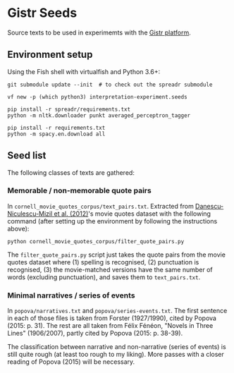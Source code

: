 Gistr Seeds
===========

Source texts to be used in experimemts with the [Gistr platform](https://github.com/interpretation-experiment/gistr-app/).


Environment setup
-----------------

Using the Fish shell with virtualfish and Python 3.6+:

```
git submodule update --init  # to check out the spreadr submodule

vf new -p (which python3) interpretation-experiment.seeds

pip install -r spreadr/requirements.txt
python -m nltk.downloader punkt averaged_perceptron_tagger

pip install -r requirements.txt
python -m spacy.en.download all
```


Seed list
---------

The following classes of texts are gathered:


### Memorable / non-memorable quote pairs

In `cornell_movie_quotes_corpus/text_pairs.txt`. Extracted from [Danescu-Niculescu-Mizil et al. (2012)](https://arxiv.org/abs/1203.6360)'s movie quotes dataset with the following command (after setting up the environment by following the instructions above):

```
python cornell_movie_quotes_corpus/filter_quote_pairs.py
```

The `filter_quote_pairs.py` script just takes the quote pairs from the movie quotes dataset where (1) spelling is recognised, (2) punctuation is recognised, (3) the movie-matched versions have the same number of words (excluding punctuation), and saves them to `text_pairs.txt`.


### Minimal narratives / series of events

In `popova/narratives.txt` and `popova/series-events.txt`. The first sentence in each of those files is taken from Forster (1927/1990), cited by Popova (2015: p. 31). The rest are all taken from Félix Fénéon, "Novels in Three Lines" (1906/2007), partly cited by Popova (2015: p. 38-39).

The classification between narrative and non-narrative (series of events) is still quite rough (at least too rough to my liking). More passes with a closer reading of Popova (2015) will be necessary.
